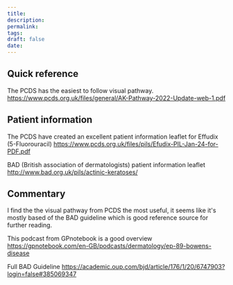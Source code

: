 ```yaml
---
title:
description: 
permalink: 
tags: 
draft: false
date:
---
```

## Quick reference
The PCDS has the easiest to follow visual pathway.
https://www.pcds.org.uk/files/general/AK-Pathway-2022-Update-web-1.pdf

## Patient information 
The PCDS have created an excellent patient information leaflet for Effudix (5-Fluorouracil) 
https://www.pcds.org.uk/files/pils/Efudix-PIL-Jan-24-for-PDF.pdf

BAD (British association of dermatologists) patient information leaflet
http://www.bad.org.uk/pils/actinic-keratoses/

## Commentary
I find the the visual pathway from PCDS the most useful, it seems like it's mostly based of the BAD guideline which is good reference source for further reading.

This podcast from GPnotebook is a good overview
https://gpnotebook.com/en-GB/podcasts/dermatology/ep-89-bowens-disease

Full BAD Guideline
https://academic.oup.com/bjd/article/176/1/20/6747903?login=false#385069347